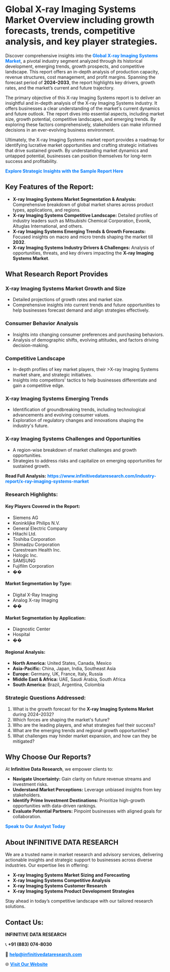 <h1>Global X-ray Imaging Systems Market Overview including growth forecasts, trends, competitive analysis, and key player strategies.</h1>
<p>
Discover comprehensive insights into the 
<a href="https://www.infinitivedataresearch.com/industry-report/x-ray-imaging-systems-market" rel="dofollow" style="color: #007BFF; text-decoration: none;"><strong>Global X-ray Imaging Systems Market</strong></a>, a pivotal industry segment analyzed through its historical development, emerging trends, growth prospects, and competitive landscape. This report offers an in-depth analysis of production capacity, revenue structures, cost management, and profit margins. Spanning the forecast period of <strong>2024–2033</strong>, the report highlights key drivers, growth rates, and the market’s current and future trajectory.
</p>
<p>
The primary objective of this X-ray Imaging Systems report is to deliver an insightful and in-depth analysis of the X-ray Imaging Systems industry. It offers businesses a clear understanding of the market's current dynamics and future outlook. The report dives into essential aspects, including market size, growth potential, competitive landscapes, and emerging trends. By exploring these factors comprehensively, stakeholders can make informed decisions in an ever-evolving business environment.
</p>
<p>
Ultimately, the X-ray Imaging Systems market report provides a roadmap for identifying lucrative market opportunities and crafting strategic initiatives that drive sustained growth. By understanding market dynamics and untapped potential, businesses can position themselves for long-term success and profitability.
</p>
<p>
<a href="https://www.infinitivedataresearch.com/request-sample/reportId=104807" style="color: #007BFF; text-decoration: none;"><strong>Explore Strategic Insights with the Sample Report Here</strong></a>
</p>

<h2>Key Features of the Report:</h2>
<ul>
<li><strong>X-ray Imaging Systems Market Segmentation & Analysis:</strong> Comprehensive breakdown of global market shares across product types, applications, and regions.</li>
<li><strong>X-ray Imaging Systems Competitive Landscape:</strong> Detailed profiles of industry leaders such as Mitsubishi Chemical Corporation, Evonik, Altuglas International, and others.</li>
<li><strong>X-ray Imaging Systems Emerging Trends & Growth Forecasts:</strong> Focused insights on macro and micro trends shaping the market till <strong>2032</strong>.</li>
<li><strong>X-ray Imaging Systems Industry Drivers & Challenges:</strong> Analysis of opportunities, threats, and key drivers impacting the <strong>X-ray Imaging Systems Market</strong>.</li>
</ul>

<h2>What Research Report Provides</h2>
<h3>X-ray Imaging Systems Market Growth and Size</h3>
<ul>
<li>Detailed projections of growth rates and market size.</li>
<li>Comprehensive insights into current trends and future opportunities to help businesses forecast demand and align strategies effectively.</li>
</ul>

<h3>Consumer Behavior Analysis</h3>
<ul>
<li>Insights into changing consumer preferences and purchasing behaviors.</li>
<li>Analysis of demographic shifts, evolving attitudes, and factors driving decision-making.</li>
</ul>

<h3>Competitive Landscape</h3>
<ul>
<li>In-depth profiles of key market players, their >X-ray Imaging Systems market share, and strategic initiatives.</li>
<li>Insights into competitors' tactics to help businesses differentiate and gain a competitive edge.</li>
</ul>

<h3>X-ray Imaging Systems Emerging Trends</h3>
<ul>
<li>Identification of groundbreaking trends, including technological advancements and evolving consumer values.</li>
<li>Exploration of regulatory changes and innovations shaping the industry's future.</li>
</ul>

<h3>X-ray Imaging Systems Challenges and Opportunities</h3>
<ul>
<li>A region-wise breakdown of market challenges and growth opportunities.</li>
<li>Strategies to address risks and capitalize on emerging opportunities for sustained growth.</li>
</ul>
<p><strong>Read Full Analysis:</strong> <a href="https://www.infinitivedataresearch.com/industry-report/x-ray-imaging-systems-market" rel="dofollow" style="color: #007BFF; text-decoration: none;"><strong>https://www.infinitivedataresearch.com/industry-report/x-ray-imaging-systems-market</strong></a></p>
<h3>Research Highlights:</h3>
<h4>Key Players Covered in the Report:</h4>
<ul><li>Siemens AG</li><li>Koninklijke Philips N.V.</li><li>General Electric Company</li><li>Hitachi Ltd.</li><li>Toshiba Corporation</li><li>Shimadzu Corporation</li><li>Carestream Health Inc.</li><li>Hologic Inc.</li><li>SAMSUNG</li><li>Fujifilm Corporation</li><li>��</li></ul>
<h4>Market Segmentation by Type:</h4>
<ul><li>Digital X-Ray Imaging</li><li>Analog X-ray Imaging</li><li>��</li></ul>
<h4>Market Segmentation by Application:</h4>
<ul><li>Diagnostic Center</li><li>Hospital</li><li>��</li></ul>

<h4>Regional Analysis:</h4>
<ul>
<li><strong>North America:</strong> United States, Canada, Mexico</li>
<li><strong>Asia-Pacific:</strong> China, Japan, India, Southeast Asia</li>
<li><strong>Europe:</strong> Germany, UK, France, Italy, Russia</li>
<li><strong>Middle East & Africa:</strong> UAE, Saudi Arabia, South Africa</li>
<li><strong>South America:</strong> Brazil, Argentina, Colombia</li>
</ul>

<h3>Strategic Questions Addressed:</h3>
<ol>
<li>What is the growth forecast for the <strong>X-ray Imaging Systems Market</strong> during 2024–2032?</li>
<li>Which forces are shaping the market's future?</li>
<li>Who are the leading players, and what strategies fuel their success?</li>
<li>What are the emerging trends and regional growth opportunities?</li>
<li>What challenges may hinder market expansion, and how can they be mitigated?</li>
</ol>

<h2>Why Choose Our Reports?</h2>
<p>At <strong>Infinitive Data Research</strong>, we empower clients to:</p>
<ul>
<li><strong>Navigate Uncertainty:</strong> Gain clarity on future revenue streams and investment risks.</li>
<li><strong>Understand Market Perceptions:</strong> Leverage unbiased insights from key stakeholders.</li>
<li><strong>Identify Prime Investment Destinations:</strong> Prioritize high-growth opportunities with data-driven rankings.</li>
<li><strong>Evaluate Potential Partners:</strong> Pinpoint businesses with aligned goals for collaboration.</li>
</ul>
<p><a href="https://www.infinitivedataresearch.com/industry-report/x-ray-imaging-systems-market" rel="dofollow" style="color: #007BFF; text-decoration: none;"><strong>Speak to Our Analyst Today</strong></a></p>

<h2>About INFINITIVE DATA RESEARCH</h2>
<p>We are a trusted name in market research and advisory services, delivering actionable insights and strategic support to businesses across diverse industries. Our expertise lies in offering:</p>
<ul>
<li><strong>X-ray Imaging Systems Market Sizing and Forecasting</strong></li>
<li><strong>X-ray Imaging Systems Competitive Analysis</strong></li>
<li><strong>X-ray Imaging Systems Customer Research</strong></li>
<li><strong>X-ray Imaging Systems Product Development Strategies</strong></li>
</ul>
<p>Stay ahead in today’s competitive landscape with our tailored research solutions.</p>

<h2>Contact Us:</h2>
<p><strong>INFINITIVE DATA RESEARCH</strong></p>
<p>📞 <strong>+91 (883) 074-8030</strong></p>
<p>📧 <strong><a href="mailto:help@infinitivedataresearch.com" style="color: #007BFF;">help@infinitivedataresearch.com</a></strong></p>
<p>🌐 <strong><a href="https://www.infinitivedataresearch.com" rel="dofollow" style="color: #007BFF;">Visit Our Website</a></strong></p>